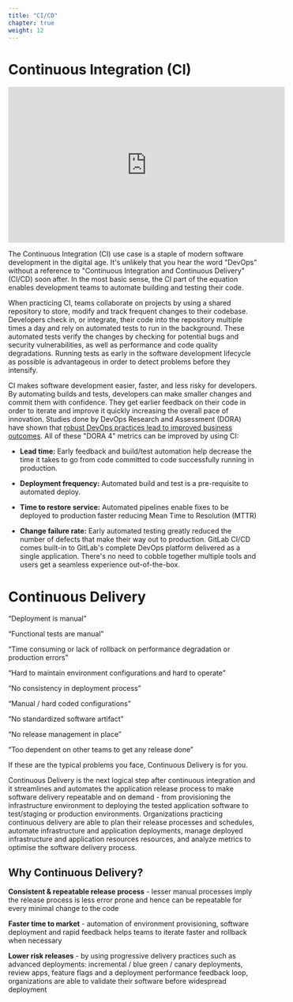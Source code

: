 ```yaml
---
title: "CI/CD"
chapter: true
weight: 12
---
```


# Continuous Integration (CI)

<iframe width="560" height="315" src="https://www.youtube.com/embed/ljth1Q5oJoo" title="YouTube video player" frameborder="0" allow="accelerometer; autoplay; clipboard-write; encrypted-media; gyroscope; picture-in-picture" allowfullscreen></iframe>

The Continuous Integration (CI) use case is a staple of modern software development in the digital age. It's unlikely that you hear the word "DevOps" without a reference to "Continuous Integration and Continuous Delivery" (CI/CD) soon after. In the most basic sense, the CI part of the equation enables development teams to automate building and testing their code.

When practicing CI, teams collaborate on projects by using a shared repository to store, modify and track frequent changes to their codebase. Developers check in, or integrate, their code into the repository multiple times a day and rely on automated tests to run in the background. These automated tests verify the changes by checking for potential bugs and security vulnerabilities, as well as performance and code quality degradations. Running tests as early in the software development lifecycle as possible is advantageous in order to detect problems before they intensify.

CI makes software development easier, faster, and less risky for developers. By automating builds and tests, developers can make smaller changes and commit them with confidence. They get earlier feedback on their code in order to iterate and improve it quickly increasing the overall pace of innovation. Studies done by DevOps Research and Assessment (DORA) have shown that [robust DevOps practices lead to improved business outcomes](https://cloud.google.com/devops/state-of-devops/). All of these "DORA 4" metrics can be improved by using CI:

- **Lead time:** Early feedback and build/test automation help decrease the time it takes to go from code committed to code successfully running in production.

- **Deployment frequency:** Automated build and test is a pre-requisite to automated deploy.

- **Time to restore service:** Automated pipelines enable fixes to be deployed to production faster reducing Mean Time to Resolution (MTTR)

- **Change failure rate:** Early automated testing greatly reduced the number of defects that make their way out to production.
  GitLab CI/CD comes built-in to GitLab's complete DevOps platform delivered as a single application. There's no need to cobble together multiple tools and users get a seamless experience out-of-the-box.

# Continuous Delivery

“Deployment is manual”

“Functional tests are manual”

“Time consuming or lack of rollback on performance degradation or production errors”

“Hard to maintain environment configurations and hard to operate”

“No consistency in deployment process”

“Manual / hard coded configurations”

“No standardized software artifact”

“No release management in place”

“Too dependent on other teams to get any release done”

If these are the typical problems you face, Continuous Delivery is for you.

Continuous Delivery is the next logical step after continuous integration and it streamlines and automates the application release process to make software delivery repeatable and on demand - from provisioning the infrastructure environment to deploying the tested application software to test/staging or production environments. Organizations practicing continuous delivery are able to plan their release processes and schedules, automate infrastructure and application deployments, manage deployed infrastructure and application resources resources, and analyze metrics to optimise the software delivery process.

## Why Continuous Delivery?

**Consistent & repeatable release process** - lesser manual processes imply the release process is less error prone and hence can be repeatable for every minimal change to the code

**Faster time to market** - automation of environment provisioning, software deployment and rapid feedback helps teams to iterate faster and rollback when necessary

**Lower risk releases** - by using progressive delivery practices such as advanced deployments: incremental / blue green / canary deployments, review apps, feature flags and a deployment performance feedback loop, organizations are able to validate their software before widespread deployment
